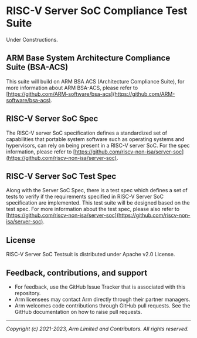 # RISC-V Server SoC Compliance Test Suite

  Under Constructions.

## ARM Base System Architecture Compliance Suite (BSA-ACS)

This suite will build on ARM BSA ACS (Architecture Compliance Suite), for more information about ARM BSA-ACS, please refer to [https://github.com/ARM-software/bsa-acs](https://github.com/ARM-software/bsa-acs). 


## RISC-V Server SoC Spec

The RISC-V server SoC specification defines a standardized set of capabilities that portable system software such as operating systems and hypervisors, can rely on being present in a RISC-V server SoC. For the spec information, please refer to [https://github.com/riscv-non-isa/server-soc](https://github.com/riscv-non-isa/server-soc).


## RISC-V Server SoC Test Spec

Along with the Server SoC Spec, there is a test spec which defines a set of tests to verify if the requirements specified in RISC-V Server SoC specification are implemented. This test suite will be designed based on the test spec. For more information about the test spec, please also refer to [https://github.com/riscv-non-isa/server-soc](https://github.com/riscv-non-isa/server-soc). 


## License
RISC-V Server SoC Testsuit is distributed under Apache v2.0 License.


## Feedback, contributions, and support

 - For feedback, use the GitHub Issue Tracker that is associated with this repository.
 - Arm licensees may contact Arm directly through their partner managers.
 - Arm welcomes code contributions through GitHub pull requests. See the GitHub documentation on how to raise pull requests.

--------------

*Copyright (c) 2021-2023, Arm Limited and Contributors. All rights reserved.*
